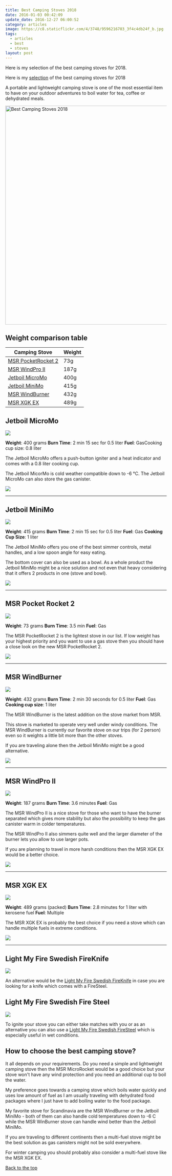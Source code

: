 ```yaml
---
title: Best Camping Stoves 2018
date: 2016-01-03 00:42:09
update_date: 2016-12-27 06:00:52
category: articles
image: https://c8.staticflickr.com/4/3748/9596216703_3f4c4db24f_b.jpg
tags:
  - articles
  - best
  - stoves
layout: post
---
```

Here is my selection of the best camping stoves for 2018.

Here is my <a rel="nofollow" href="#table">selection</a> of the best camping stoves for 2018

A portable and lightweight camping stove is one of the most essential item to have on your outdoor adventures to boil water for tea, coffee or dehydrated meals.

<img src="https://c8.staticflickr.com/4/3748/9596216703_3f4c4db24f_b.jpg" width="1024" height="683" alt="Best Camping Stoves 2018" >
  
<!--more-->

## <a rel="nofollow" name="table">Weight comparison table</a>

<div class="table-responsive">
      <table class="table table-hover table-bordered list_items">
        <thead>
             <tr>
                <th>Camping Stove</th><th>Weight</th>
             </tr>
        </thead>
        <tbody>
        <tr>
          <td><a rel="nofollow" href="http://amzn.to/2oMUORG" target="_blank" >MSR PocketRocket 2</a></td><td>73g</td>
        </tr>
        <tr>
          <td><a rel="nofollow" href="http://amzn.to/2dBLCMt" target="_blank" >MSR WindPro II</a></td><td>187g</td>
        </tr>
        <tr>
          <td><a rel="nofollow" href="http://amzn.to/2elZvBk" target="_blank" >Jetboil MicroMo</a></td><td>400g</td>
        </tr>
        <tr>
          <td><a rel="nofollow" href="http://amzn.to/2e37Vdw" target="_blank" >Jetboil MiniMo</a></td><td>415g</td>
        </tr>
        <tr>
          <td><a rel="nofollow" href="http://amzn.to/2e8lKIJ" target="_blank" >MSR WindBurner</a></td><td>432g</td>
        </tr>
        <tr>
          <td><a rel="nofollow" href="http://amzn.to/2evVrud" target="_blank" >MSR XGK EX</a></td><td>489g</td>
        </tr>
</tbody>
</table>
</div>
  

## Jetboil MicroMo

<a rel="nofollow"   href="http://www.amazon.com/gp/product/B019GPIYZC/ref=as_li_tl?ie=UTF8&camp=1789&creative=9325&creativeASIN=B019GPIYZC&linkCode=as2&tag=hikeve-20&linkId=MRADQZHAE2DN5ZNE"><img border="0" src="http://ws-na.amazon-adsystem.com/widgets/q?_encoding=UTF8&ASIN=B019GPIYZC&Format=_SL250_&ID=AsinImage&MarketPlace=US&ServiceVersion=20070822&WS=1&tag=hikeve-20" ></a><img src="http://ir-na.amazon-adsystem.com/e/ir?t=hikeve-20&l=as2&o=1&a=B019GPIYZC" width="1" height="1" border="0" alt="Jetboil MicroMo" style="border:none !important; margin:0px !important;" />

**Weight**: 400 grams
**Burn Time**: 2 min 15 sec for 0.5 liter
**Fuel**: GasCooking cup size: 0.8 liter

The Jetboil MicroMo offers a push-button igniter and a heat indicator and comes with a 0.8 liter cooking cup.

The Jetboil MicorMo is cold weather compatible down to -6 °C. The Jetboil MicroMo can also store the gas canister.

<a rel="nofollow" href="http://amzn.to/2elZvBk" target="_blank" ><img src="http://www.hikeventures.com/buy.gif"></a>

<hr>

## Jetboil MiniMo

<a rel="nofollow"   href="http://www.amazon.com/gp/product/B00KXP7CUI/ref=as_li_tl?ie=UTF8&camp=1789&creative=9325&creativeASIN=B00KXP7CUI&linkCode=as2&tag=hikeve-20&linkId=63NECFHTZ3EYX64N"><img border="0" src="http://ws-na.amazon-adsystem.com/widgets/q?_encoding=UTF8&ASIN=B00KXP7CUI&Format=_SL250_&ID=AsinImage&MarketPlace=US&ServiceVersion=20070822&WS=1&tag=hikeve-20" ></a><img src="http://ir-na.amazon-adsystem.com/e/ir?t=hikeve-20&l=as2&o=1&a=B00KXP7CUI" width="1" height="1" border="0" alt="Jetboil MiniMo" style="border:none !important; margin:0px !important;" />

**Weight**: 415 grams
**Burn Time**: 2 min 15 sec for 0.5 liter
**Fuel**: Gas
**Cooking Cup Size**: 1 liter

The Jetboil MiniMo offers you one of the best simmer controls, metal handles, and a low spoon angle for easy eating.

The bottom cover can also be used as a bowl. As a whole product the Jetboil MiniMo might be a nice solution and not even that heavy considering that it offers 2 products in one (stove and bowl).

<a rel="nofollow" href="http://amzn.to/2e37Vdw" target="_blank" ><img src="http://www.hikeventures.com/buy.gif"></a>

<hr>

## MSR Pocket Rocket 2

<a rel="nofollow"  target="_blank"  href="https://www.amazon.com/gp/product/B01N5O7551/ref=as_li_tl?ie=UTF8&camp=1789&creative=9325&creativeASIN=B01N5O7551&linkCode=as2&tag=hikeve-20&linkId=96ce1565b0cfc6fab2b18bb420d356e9"><img border="0" src="//ws-na.amazon-adsystem.com/widgets/q?_encoding=UTF8&MarketPlace=US&ASIN=B01N5O7551&ServiceVersion=20070822&ID=AsinImage&WS=1&Format=_SL250_&tag=hikeve-20" ></a><img src="//ir-na.amazon-adsystem.com/e/ir?t=hikeve-20&l=am2&o=1&a=B01N5O7551" width="1" height="1" border="0" alt="" style="border:none !important; margin:0px !important;" />

**Weight**: 73 grams
**Burn Time**: 3.5 min
**Fuel**: Gas

The MSR PocketRocket 2 is the lightest stove in our list. If low weight has your highest priority and you want to use a gas stove then you should have a close look on the new MSR PocketRocket 2.

<a rel="nofollow" href="http://amzn.to/2eI6dBv" target="_blank" ><img src="http://www.hikeventures.com/buy.gif"></a>

<hr>

## MSR WindBurner

<a rel="nofollow"  href="http://www.amazon.com/gp/product/B00NPPWOJ2/ref=as_li_tl?ie=UTF8&camp=1789&creative=9325&creativeASIN=B00NPPWOJ2&linkCode=as2&tag=hikeve-20&linkId=G7LF7ACULXJOSCLX"><img border="0" src="http://ws-na.amazon-adsystem.com/widgets/q?_encoding=UTF8&ASIN=B00NPPWOJ2&Format=_SL250_&ID=AsinImage&MarketPlace=US&ServiceVersion=20070822&WS=1&tag=hikeve-20" ></a><img src="http://ir-na.amazon-adsystem.com/e/ir?t=hikeve-20&l=as2&o=1&a=B00NPPWOJ2" width="1" height="1" border="0" alt="MSR WindBurner" style="border:none !important; margin:0px !important;" />

**Weight**: 432 grams
**Burn Time**: 2 min 30 seconds for 0.5 liter
**Fuel**: Gas
**Cooking cup size**: 1 liter

The MSR WindBurner is the latest addition on the stove market from MSR.

This stove is marketed to operate very well under windy conditions. The MSR WindBurner is currently our favorite stove on our trips (for 2 person) even so it weights a little bit more than the other stoves.

If you are traveling alone then the Jetboil MiniMo might be a good alternative.

<a rel="nofollow" href="http://amzn.to/2e8lKIJ" target="_blank" ><img src="http://www.hikeventures.com/buy.gif"></a>

<hr>

## MSR WindPro II

<a rel="nofollow"  href="http://www.amazon.com/gp/product/B005I6PNZS/ref=as_li_tl?ie=UTF8&camp=1789&creative=9325&creativeASIN=B005I6PNZS&linkCode=as2&tag=hikeve-20&linkId=NCXX5MK756QD4MWS"><img border="0" src="http://ws-na.amazon-adsystem.com/widgets/q?_encoding=UTF8&ASIN=B005I6PNZS&Format=_SL250_&ID=AsinImage&MarketPlace=US&ServiceVersion=20070822&WS=1&tag=hikeve-20" ></a><img src="http://ir-na.amazon-adsystem.com/e/ir?t=hikeve-20&l=as2&o=1&a=B005I6PNZS" width="1" height="1" border="0" alt="MSR WindPro II" style="border:none !important; margin:0px !important;" />

**Weight**: 187 grams
**Burn Time**: 3.6 minutes
**Fuel**: Gas

The MSR WindPro II is a nice stove for those who want to have the burner separated which gives more stability but also the possibility to keep the gas canister warm in colder temperatures.

The MSR WindPro II also simmers quite well and the larger diameter of the burner lets you allow to use larger pots.

If you are planning to travel in more harsh conditions then the MSR XGK EX would be a better choice.

<a rel="nofollow" href="http://amzn.to/2dBLCMt" target="_blank" ><img src="http://www.hikeventures.com/buy.gif"></a>

<hr>

## MSR XGK EX

<a rel="nofollow" target="_blank"   href="https://www.amazon.com/gp/product/B000EUMKFO/ref=as_li_tl?ie=UTF8&camp=1789&creative=9325&creativeASIN=B000EUMKFO&linkCode=as2&tag=hikeve-20&linkId=274ade979bcf6f886303730f0eeb7311"><img border="0" src="//ws-na.amazon-adsystem.com/widgets/q?_encoding=UTF8&MarketPlace=US&ASIN=B000EUMKFO&ServiceVersion=20070822&ID=AsinImage&WS=1&Format=_SL250_&tag=hikeve-20" ></a><img src="//ir-na.amazon-adsystem.com/e/ir?t=hikeve-20&l=am2&o=1&a=B000EUMKFO" width="1" height="1" border="0" alt="" style="border:none !important; margin:0px !important;" />

**Weight**: 489 grams (packed)
**Burn Time**: 2.8 minutes for 1 liter with kerosene fuel
**Fuel**: Multiple

The MSR XGK EX is probably the best choice if you need a stove which can handle multiple fuels in extreme conditions.

<a rel="nofollow" href="http://amzn.to/2evVrud" target="_blank" ><img src="http://www.hikeventures.com/buy.gif"></a>

<hr>

## Light My Fire Swedish FireKnife

<a rel="nofollow"  target="_blank"  href="https://www.amazon.com/gp/product/B007BO9G1W/ref=as_li_tl?ie=UTF8&camp=1789&creative=9325&creativeASIN=B007BO9G1W&linkCode=as2&tag=hikeve-20&linkId=708baf1a96d71d050a6ddc65d10d75ff"><img border="0" src="//ws-na.amazon-adsystem.com/widgets/q?_encoding=UTF8&MarketPlace=US&ASIN=B007BO9G1W&ServiceVersion=20070822&ID=AsinImage&WS=1&Format=_SL250_&tag=hikeve-20" ></a><img src="//ir-na.amazon-adsystem.com/e/ir?t=hikeve-20&l=am2&o=1&a=B007BO9G1W" width="1" height="1" border="0" alt="" style="border:none !important; margin:0px !important;" />

An alternative would be the <a rel="nofollow" href="http://amzn.to/2siAlJ8" >Light My Fire Swedish FireKnife</a> in case you are looking for a knife which comes with a FireSteel.

## Light My Fire Swedish Fire Steel

<a rel="nofollow"  target="_blank"  href="https://www.amazon.com/gp/product/B00440VIYY/ref=as_li_tl?ie=UTF8&camp=1789&creative=9325&creativeASIN=B00440VIYY&linkCode=as2&tag=hikeve-20&linkId=c2ebed8af3092d2ec76c247048886d95"><img border="0" src="//ws-na.amazon-adsystem.com/widgets/q?_encoding=UTF8&MarketPlace=US&ASIN=B00440VIYY&ServiceVersion=20070822&ID=AsinImage&WS=1&Format=_SL250_&tag=hikeve-20" ></a><img src="//ir-na.amazon-adsystem.com/e/ir?t=hikeve-20&l=am2&o=1&a=B00440VIYY" width="1" height="1" border="0" alt="" style="border:none !important; margin:0px !important;" />

To ignite your stove you can either take matches with you or as an alternative you can also use a <a rel="nofollow" href="http://amzn.to/22kZs72" >Light My Fire Swedish FireSteel</a> which is especially  useful in wet conditions.

## How to choose the best camping stove?

It all depends on your requirements. Do you need a simple and lightweight camping stove then the MSR MicroRocket would be a good choice but your stove won't have any wind protection and you need an additional cup to boil the water.

My preference goes towards a camping stove which boils water quickly and uses low amount of fuel as I am usually traveling with dehydrated food packages where I just have to add boiling water to the food package.

My favorite stove for Scandinavia are the MSR WindBurner or the Jetboil MiniMo - both of them can also handle cold temperatures down to -6 C while the MSR WinBurner stove can handle wind better than the Jetboil MiniMo.

If you are traveling to different continents then a multi-fuel stove might be the best solution as gas canisters might not be sold everywhere.

For winter camping you should probably also consider a multi-fuel stove like the MSR XGK EX.

<a rel="nofollow" href="#table" class="btn btn-danger" role="button">Back to the top</a>
